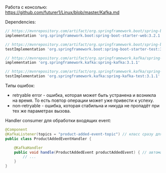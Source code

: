 Работа с консолью:
https://github.com/futurer1/Linux/blob/master/Kafka.md


Dependencies:
```groovy
// https://mvnrepository.com/artifact/org.springframework.boot/spring-boot-starter-web
implementation 'org.springframework.boot:spring-boot-starter-web:3.2.1'

// https://mvnrepository.com/artifact/org.springframework.boot/spring-boot-starter-test
testImplementation 'org.springframework.boot:spring-boot-starter-test:3.2.1'

// https://mvnrepository.com/artifact/org.springframework.kafka/spring-kafka
implementation 'org.springframework.kafka:spring-kafka:3.1.1'

// https://mvnrepository.com/artifact/org.springframework.kafka/spring-kafka-test
testImplementation 'org.springframework.kafka:spring-kafka-test:3.1.1'
```

Типы ошибок:
- retryable error - ошибка, которая может быть устранена и возникла на время. То есть повтор операции может уже привести к успеху.
- non-retryable - ошибка, которая стабильна и никуда не пропадёт при тех же параметрах вызова.


Handler consumer для обработки входящих event:
```java
@Component
@KafkaListener(topics = "product-added-event-topic") // класс сразу для всех типов событий в топике
public class ProductAddedEventHandler {

    @KafkaHandler
    public void handle(ProductAddedEvent productAddedEvent) { // автоматом сюда будет mapping события этого объекта
        // ...
    }
}
```
